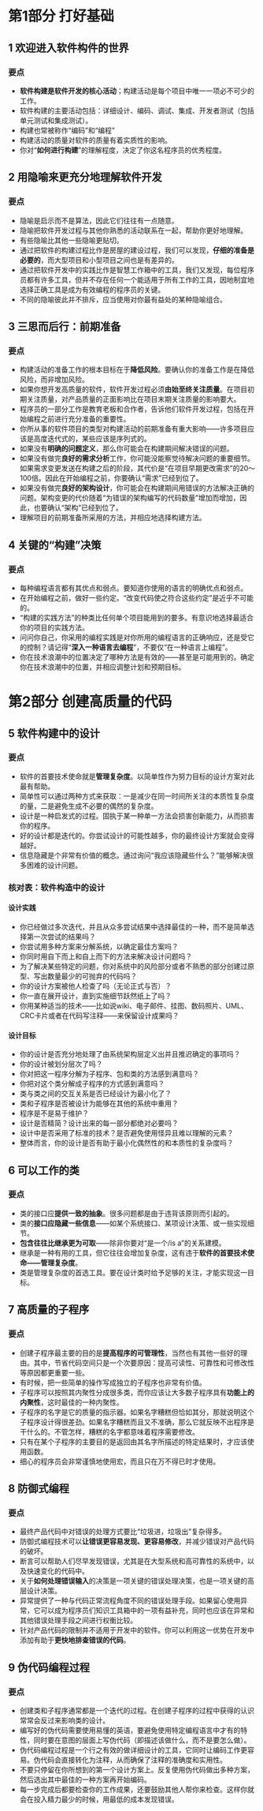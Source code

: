 # 第1部分 打好基础
## 1 欢迎进入软件构件的世界
### 要点
* **软件构建是软件开发的核心活动**；构建活动是每个项目中唯一一项必不可少的工作。
* 软件构建的主要活动包括：详细设计、编码、调试、集成、开发者测试（包括单元测试和集成测试）。
* 构建也常被称作“编码”和“编程”
* 构建活动的质量对软件的质量有着实质性的影响。
* 你对“**如何进行构建**”的理解程度，决定了你这名程序员的优秀程度。

## 2 用隐喻来更充分地理解软件开发
### 要点
* 隐喻是启示而不是算法，因此它们往往有一点随意。
* 隐喻把软件开发过程与其他你熟悉的活动联系在一起，帮助你更好地理解。
* 有些隐喻比其他一些隐喻更贴切。
* 通过把软件的构建过程比作是房屋的建设过程，我们可以发现，**仔细的准备是必要的**，而大型项目和小型项目之间也是有差异的。
* 通过把软件开发中的实践比作是智慧工作箱中的工具，我们又发现，每位程序员都有许多工具，但并不存在任何一个能适用于所有工作的工具，因地制宜地选择正确工具是成为有效编程的程序员的关键。
* 不同的隐喻彼此并不排斥，应当使用对你最有益处的某种隐喻组合。

## 3 三思而后行：前期准备
### 要点
* 构建活动的准备工作的根本目标在于**降低风险**。要确认你的准备工作是在降低风险，而非增加风险。
* 如果你想开发高质量的软件，软件开发过程必须**由始至终关注质量**。在项目初期关注质量，对产品质量的正面影响比在项目末期关注质量的影响要大。
* 程序员的一部分工作是教育老板和合作者，告诉他们软件开发过程，包括在开始编程之前进行充分准备的重要性。
* 你所从事的软件项目的类型对构建活动的前期准备有重大影响——许多项目应该是高度迭代式的，某些应该是序列式的。
* 如果没有**明确的问题定义**，那么你可能会在构建期间解决错误的问题。
* 如果没有做完**良好的需求分析**工作，你可能没能察觉待解决问题的重要细节。如果需求变更发送在构建之后的阶段，其代价是“在项目早期更改需求”的20～100倍。因此在开始编程之前，你要确认“需求”已经到位了。
* 如果没有做完**良好的架构设计**，你可能会在构建期间用错误的方法解决正确的问题。架构变更的代价随着“为错误的架构编写的代码数量”增加而增加，因此，也要确认“架构”已经到位了。
* 理解项目的前期准备所采用的方法，并相应地选择构建方法。

## 4 关键的“构建”决策
### 要点
* 每种编程语言都有其优点和弱点。要知道你使用的语言的明确优点和弱点。
* 在开始编程之前，做好一些约定。“改变代码使之符合这些约定”是近乎不可能的。
* “构建的实践方法”的种类比任何单个项目能用到的要多。有意识地选择最适合你的项目的实践方法。
* 问问你自己，你采用的编程实践是对你所用的编程语言的正确响应，还是受它的控制？请记得“**深入一种语言去编程**”，不要仅“在一种语言上编程”。
* 你在技术浪潮中的位置决定了哪种方法是有效的——甚至是可能用到的。确定你在技术浪潮中的位置，并相应调整计划和预期目标。

# 第2部分 创建高质量的代码
## 5 软件构建中的设计
### 要点
* 软件的首要技术使命就是**管理复杂度**。以简单性作为努力目标的设计方案对此最有帮助。
* 简单性可以通过两种方式来获取：一是减少在同一时间所关注的本质性复杂度的量，二是避免生成不必要的偶然的复杂度。
* 设计是一种启发式的过程。固执于某一种单一方法会损害创新能力，从而损害你的程序。
* 好的设计都是迭代的。你尝试设计的可能性越多，你的最终设计方案就会变得越好。
* 信息隐藏是个非常有价值的概念。通过询问“我应该隐藏些什么？”能够解决很多困难的设计问题。

### 核对表：软件构造中的设计
#### 设计实践
* 你已经做过多次迭代，并且从众多尝试结果中选择最佳的一种，而不是简单选择第一次尝试的结果吗？
* 你尝试用多种方案来分解系统，以确定最佳方案吗？
* 你同时用自下而上和自上而下的方法来解决设计问题吗？
* 为了解决某些特定的问题，你对系统中的风险部分或者不熟悉的部分创建过原型、写出数量最少的可抛弃的代码吗？
* 你的设计方案被他人检查了吗（无论正式与否）？
* 你一直在展开设计，直到实施细节跃然纸上了吗？
* 你用某种适当的技术——比如说wiki、电子邮件、挂图、数码照片、UML、CRC卡片或者在代码写注释——来保留设计成果吗？

#### 设计目标
* 你的设计是否充分地处理了由系统架构层定义出并且推迟确定的事项吗？
* 你的设计被划分层次了吗？
* 你对把这一程序分解为子程序、包和类的方法感到满意吗？
* 你把对这个类分解成子程序的方式感到满意吗？
* 类与类之间的交互关系是否已经设计为最小化了？
* 类和子程序是否被设计为能够在其他的系统中重用？
* 程序是不是易于维护？
* 设计是否精简？设计出来的每一部分都绝对必要吗？
* 设计中是否采用了标准的技术？是否避免使用怪异且难以理解的元素？
* 整体而言，你的设计是否有助于最小化偶然性的和本质性的复杂度吗？ 


## 6 可以工作的类
### 要点
* 类的接口应**提供一致的抽象**。很多问题都是由于违背该原则而引起的。
* 类的**接口应隐藏一些信息**——如某个系统接口、某项设计决策、或一些实现细节。
* **包含往往比继承更为可取**——除非你要对“是一个/is a”的关系建模。
* 继承是一种有用的工具，但它往往会增加复杂度，这有违于**软件的首要技术使命——管理复杂度**。
* 类是管理复杂度的首选工具。要在设计类时给予足够的关注，才能实现这一目标。

## 7 高质量的子程序
### 要点
* 创建子程序最主要的目的是**提高程序的可管理性**，当然也有其他一些好的理由。其中，节省代码空间只是一个次要原因：提高可读性、可靠性和可修改性等原因都更重要一些。
* 有时候，把一些简单的操作写成独立的子程序也非常有价值。
* 子程序可以按照其内聚性分成很多类，而你应该让大多数子程序具有**功能上的内聚性**，这时最佳的一种内聚性。
* 子程序的名字是它的质量的指示器。如果名字糟糕但恰如其分，那就说明这个子程序设计得很差劲。如果名字糟糕而且又不准确，那么它就反映不出程序是干什么的。不管怎样，糟糕的名字都意味着程序需要修改。
* 只有在某个子程序的主要目的是返回由其名字所描述的特定结果时，才应该使用函数。
* 细心的程序员会非常谨慎地使用宏，而且只在万不得已时才使用。

## 8 防御式编程
### 要点
* 最终产品代码中对错误的处理方式要比“垃圾进，垃圾出”复杂得多。
* 防御式编程技术可以**让错误更容易发现、更容易修改**，并减少错误对产品代码的破坏。
* 断言可以帮助人们尽早发现错误，尤其是在大型系统和高可靠性的系统中，以及快速变化的代码中。
* 关于**如何处理错误输入**的决策是一项关键的错误处理决策，也是一项关键的高层设计决策。
* 异常提供了一种与代码正常流程角度不同的错误处理手段。如果留心使用异常，它可以成为程序员们知识工具箱中的一项有益补充，同时也应该在异常和其他错误处理手段之间进行权衡比较。
* 针对产品代码的限制并不适用于开发中的软件。你可以利用这一优势在开发中添加有助于**更快地排查错误的代码**。

## 9 伪代码编程过程
### 要点
* 创建类和子程序通常都是一个迭代的过程。在创建子程序的过程中获得的认识常常会反过来影响类的设计。
* 编写好的伪代码需要使用易懂的英语，要避免使用特定编程语言中才有的特性，同时要在意图的层面上写伪代码（即描述该做什么，而不是要怎么做）。
* 伪代码编程过程是一个行之有效的做详细设计的工具，它同时让编码工作更容易。伪代码会直接转化为注释，从而确保了注释的准确度和实用性。
* 不要只停留在你所想到的第一个设计方案上。反复使用伪代码做出多种方案，然后选出其中最佳的一种方案再开始编码。
* 每一步完成后都要检查你的工作成果，还要鼓励其他人帮你来检查。这样你就会在投入精力最少的时候，用最低的成本发现错误。